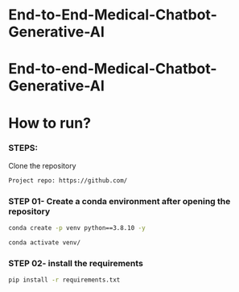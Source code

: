 # End-to-End-Medical-Chatbot-Generative-AI

# End-to-end-Medical-Chatbot-Generative-AI


# How to run?
### STEPS:

Clone the repository

```bash
Project repo: https://github.com/
```
### STEP 01- Create a conda environment after opening the repository

```bash
conda create -p venv python==3.8.10 -y
```

```bash
conda activate venv/
```


### STEP 02- install the requirements
```bash
pip install -r requirements.txt
```
